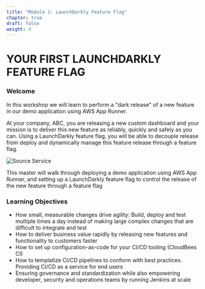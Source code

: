 ```yaml
---
title: "Module 1: LaunchDarkly Feature Flag"
chapter: true
draft: false
weight: 4
---
```


# YOUR FIRST LAUNCHDARKLY FEATURE FLAG

### Welcome

In this workshop we will learn to perform a "dark release" of a new feature in our demo application using AWS App Runner.

At your company, ABC, you are releasing a new custom dashboard and your mission is to deliver this new feature as reliably, quickly and safely as you can. Using a LaunchDarkly feature flag, you will be able to decouple release from deploy and dynamically manage this feature release through a feature flag.

![Source Service](/images/setup/module-1-new-feature.png)

This master will walk through deploying a demo application using AWS App Runner, and setting up a LaunchDarkly feature flag to control the release of the new feature through a feature flag

### Learning Objectives
- How small, measurable changes drive agility: Build, deploy and test multiple times a day instead of making large complex changes that are difficult to integrate and test
- How to deliver business value rapidly by releasing new features and functionality to customers faster
- How to set up configuration-as-code for your CI/CD tooling (CloudBees CI)
- How to templatize CI/CD pipelines to conform with best practices.  Providing CI/CD as a service for end users
- Ensuring governance and standardization while also empowering developer, security and operations teams by running Jenkins at scale